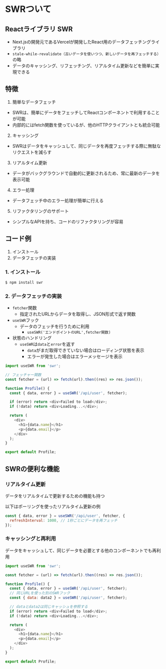 # SWRついて
## Reactライブラリ SWR

- Next.jsの開発元であるVercelが開発したReact用のデータフェッチングライブラリ
- `stale-while-revalidate（古いデータを使いつつ、新しいデータを再フェッチする）`の略
- データのキャッシング、リフェッチング、リアルタイム更新などを簡単に実現できる

## 特徴
1. 簡単なデータフェッチ
- SWRは、簡単にデータをフェッチしてReactコンポーネントで利用することが可能
- 内部的にはfetch関数を使っているが、他のHTTPクライアントとも統合可能

2. キャッシング
- SWRはデータをキャッシュして、同じデータを再度フェッチする際に無駄なリクエストを減らす

3. リアルタイム更新
- データがバックグラウンドで自動的に更新されるため、常に最新のデータを表示可能

4. エラー処理
- データフェッチ中のエラー処理が簡単に行える

5. リファクタリングのサポート
- シンプルなAPIを持ち、コードのリファクタリングが容易


## コード例
1. インストール
2. データフェッチの実装

### 1. インストール
```sh
$ npm install swr
```
### 2. データフェッチの実装

- `fetcher`関数
    - 指定されたURLからデータを取得し、JSON形式で返す関数
- `useSWR`フック
    - データのフェッチを行うために利用
        - `useSWR('エンドポイントのURL',fetcher関数)`
- 状態のハンドリング
    - `useSWR`は`data`と`error`を返す
        - `data`がまだ取得できていない場合はローディング状態を表示
        - エラーが発生した場合はエラーメッセージを表示

```js
import useSWR from 'swr';

// フェッチャー関数
const fetcher = (url) => fetch(url).then((res) => res.json());

function Profile() {
  const { data, error } = useSWR('/api/user', fetcher);

  if (error) return <div>Failed to load</div>;
  if (!data) return <div>Loading...</div>;

  return (
    <div>
      <h1>{data.name}</h1>
      <p>{data.email}</p>
    </div>
  );
}

export default Profile;
```

## SWRの便利な機能
### リアルタイム更新
データをリアルタイムで更新するための機能も持つ

以下はポーリングを使ったリアルタイム更新の例
```js
const { data, error } = useSWR('/api/user', fetcher, {
  refreshInterval: 1000, // 1秒ごとにデータを再フェッチ
});
```
### キャッシングと再利用
データをキャッシュして、同じデータを必要とする他のコンポーネントでも再利用
```js
import useSWR from 'swr';

const fetcher = (url) => fetch(url).then((res) => res.json());

function Profile() {
  const { data, error } = useSWR('/api/user', fetcher);
  // 同じURLを使った別のSWRフック
  const { data: data2 } = useSWR('/api/user', fetcher);

  // dataとdata2は同じキャッシュを参照する
  if (error) return <div>Failed to load</div>;
  if (!data) return <div>Loading...</div>;

  return (
    <div>
      <h1>{data.name}</h1>
      <p>{data.email}</p>
    </div>
  );
}

export default Profile;
```